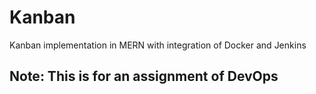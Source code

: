 # Kanban
Kanban implementation in MERN with integration of Docker and Jenkins

## Note: This is for an assignment of DevOps